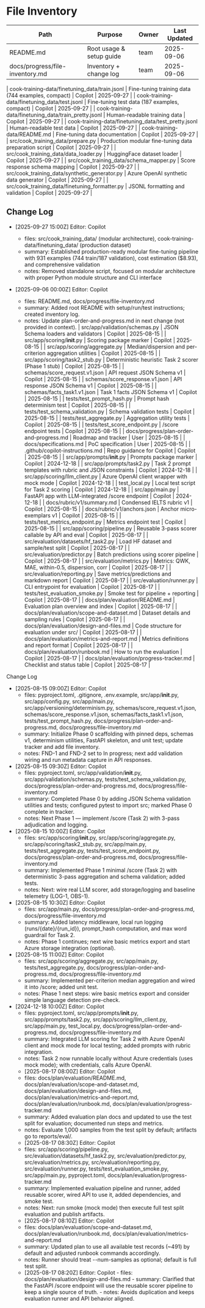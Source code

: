 # File Inventory

| Path | Purpose | Owner | Last Updated |
|------|---------|-------|--------------|
| README.md | Root usage & setup guide | team | 2025-09-06 |
| docs/progress/file-inventory.md | Inventory + change log | team | 2025-09-06 |

| cook-training-data/finetuning_data/train.jsonl | Fine-tuning training data (744 examples, compact) | Copilot | 2025-09-27 |
| cook-training-data/finetuning_data/test.jsonl | Fine-tuning test data (187 examples, compact) | Copilot | 2025-09-27 |
| cook-training-data/finetuning_data/train_pretty.jsonl | Human-readable training data | Copilot | 2025-09-27 |
| cook-training-data/finetuning_data/test_pretty.jsonl | Human-readable test data | Copilot | 2025-09-27 |
| cook-training-data/README.md | Fine-tuning data documentation | Copilot | 2025-09-27 |
| src/cook_training_data/prepare.py | Production modular fine-tuning data preparation script | Copilot | 2025-09-27 |
| src/cook_training_data/data_loader.py | HuggingFace dataset loader | Copilot | 2025-09-27 |
| src/cook_training_data/schema_mapper.py | Score response schema mapping | Copilot | 2025-09-27 |
| src/cook_training_data/synthetic_generator.py | Azure OpenAI synthetic data generator | Copilot | 2025-09-27 |
| src/cook_training_data/finetuning_formatter.py | JSONL formatting and validation | Copilot | 2025-09-27 |

## Change Log
- [2025-09-27 15:00Z] Editor: Copilot
  - files: src/cook_training_data/ (modular architecture), cook-training-data/finetuning_data/ (production dataset)
  - summary: Established production-ready modular fine-tuning pipeline with 931 examples (744 train/187 validation), cost estimation ($8.93), and comprehensive validation
  - notes: Removed standalone script, focused on modular architecture with proper Python module structure and CLI interface

- [2025-09-06 00:00Z] Editor: Copilot
  - files: README.md, docs/progress/file-inventory.md
  - summary: Added root README with setup/run/test instructions; created inventory log.
  - notes: Update plan-order-and-progress.md in next change (not provided in context).
| src/app/validation/schemas.py | JSON Schema loaders and validators | Copilot | 2025-08-15 |
| src/app/scoring/__init__.py | Scoring package marker | Copilot | 2025-08-15 |
| src/app/scoring/aggregate.py | Median/dispersion and per-criterion aggregation utilities | Copilot | 2025-08-15 |
| src/app/scoring/task2_stub.py | Deterministic heuristic Task 2 scorer (Phase 1 stub) | Copilot | 2025-08-15 |
| schemas/score_request.v1.json | API request JSON Schema v1 | Copilot | 2025-08-15 |
| schemas/score_response.v1.json | API response JSON Schema v1 | Copilot | 2025-08-15 |
| schemas/facts_task1.v1.json | Task 1 facts JSON Schema v1 | Copilot | 2025-08-15 |
| tests/test_prompt_hash.py | Prompt hash determinism test | Copilot | 2025-08-15 |
| tests/test_schema_validation.py | Schema validation tests | Copilot | 2025-08-15 |
| tests/test_aggregate.py | Aggregation utility tests | Copilot | 2025-08-15 |
| tests/test_score_endpoint.py | /score endpoint tests | Copilot | 2025-08-15 |
| docs/progress/plan-order-and-progress.md | Roadmap and tracker | User | 2025-08-15 |
| docs/specifications.md | PoC specification | User | 2025-08-15 |
| .github/copilot-instructions.md | Repo guidance for Copilot | Copilot | 2025-08-15 |
| src/app/prompts/__init__.py | Prompts package marker | Copilot | 2024-12-18 |
| src/app/prompts/task2.py | Task 2 prompt templates with rubric and JSON constraints | Copilot | 2024-12-18 |
| src/app/scoring/llm_client.py | Azure OpenAI client wrapper with mock mode | Copilot | 2024-12-18 |
| test_local.py | Local test script for Task 2 scoring | Copilot | 2024-12-18 |
| src/app/main.py | FastAPI app with LLM-integrated /score endpoint | Copilot | 2024-12-18 |
| docs/rubric/v1/summary.md | Condensed IELTS rubric v1 | Copilot | 2025-08-15 |
| docs/rubric/v1/anchors.json | Anchor micro-exemplars v1 | Copilot | 2025-08-15 |
| tests/test_metrics_endpoint.py | Metrics endpoint test | Copilot | 2025-08-15 |
| src/app/scoring/pipeline.py | Reusable 3-pass scorer callable by API and eval | Copilot | 2025-08-17 |
| src/evaluation/datasets/hf_task2.py | Load HF dataset and sample/test split | Copilot | 2025-08-17 |
| src/evaluation/predictor.py | Batch predictions using scorer pipeline | Copilot | 2025-08-17 |
| src/evaluation/metrics.py | Metrics: QWK, MAE, within-0.5, dispersion, corr | Copilot | 2025-08-17 |
| src/evaluation/reporting.py | Save metrics/predictions and markdown report | Copilot | 2025-08-17 |
| src/evaluation/runner.py | CLI entrypoint for evaluation | Copilot | 2025-08-17 |
| tests/test_evaluation_smoke.py | Smoke test for pipeline + reporting | Copilot | 2025-08-17 |
| docs/plan/evaluation/README.md | Evaluation plan overview and index | Copilot | 2025-08-17 |
| docs/plan/evaluation/scope-and-dataset.md | Dataset details and sampling rules | Copilot | 2025-08-17 |
| docs/plan/evaluation/design-and-files.md | Code structure for evaluation under src/ | Copilot | 2025-08-17 |
| docs/plan/evaluation/metrics-and-report.md | Metrics definitions and report format | Copilot | 2025-08-17 |
| docs/plan/evaluation/runbook.md | How to run the evaluation | Copilot | 2025-08-17 |
| docs/plan/evaluation/progress-tracker.md | Checklist and status table | Copilot | 2025-08-17 |

Change Log
- [2025-08-15 09:00Z] Editor: Copilot
  - files: pyproject.toml, .gitignore, .env.example, src/app/__init__.py, src/app/config.py, src/app/main.py, src/app/versioning/determinism.py, schemas/score_request.v1.json, schemas/score_response.v1.json, schemas/facts_task1.v1.json, tests/test_prompt_hash.py, docs/progress/plan-order-and-progress.md, docs/progress/file-inventory.md
  - summary: Initialize Phase 0 scaffolding with pinned deps, schemas v1, determinism utilities, FastAPI skeleton, and unit test; update tracker and add file inventory.
  - notes: FND-1 and FND-2 set to In progress; next add validation wiring and run metadata capture in API responses.
- [2025-08-15 09:30Z] Editor: Copilot
  - files: pyproject.toml, src/app/validation/__init__.py, src/app/validation/schemas.py, tests/test_schema_validation.py, docs/progress/plan-order-and-progress.md, docs/progress/file-inventory.md
  - summary: Completed Phase 0 by adding JSON Schema validation utilities and tests; configured pytest to import src; marked Phase 0 complete in tracker.
  - notes: Next Phase 1 — implement /score (Task 2) with 3-pass adjudication and logging.
- [2025-08-15 10:00Z] Editor: Copilot
  - files: src/app/scoring/__init__.py, src/app/scoring/aggregate.py, src/app/scoring/task2_stub.py, src/app/main.py, tests/test_aggregate.py, tests/test_score_endpoint.py, docs/progress/plan-order-and-progress.md, docs/progress/file-inventory.md
  - summary: Implemented Phase 1 minimal /score (Task 2) with deterministic 3-pass aggregation and schema validation; added tests.
  - notes: Next: wire real LLM scorer, add storage/logging and baseline telemetry (LOG-1, OBS-1).
- [2025-08-15 10:30Z] Editor: Copilot
  - files: src/app/main.py, docs/progress/plan-order-and-progress.md, docs/progress/file-inventory.md
  - summary: Added latency middleware, local run logging (runs/{date}/{run_id}), prompt_hash computation, and max word guardrail for Task 2.
  - notes: Phase 1 continues; next wire basic metrics export and start Azure storage integration (optional).
- [2025-08-15 11:00Z] Editor: Copilot
  - files: src/app/scoring/aggregate.py, src/app/main.py, tests/test_aggregate.py, docs/progress/plan-order-and-progress.md, docs/progress/file-inventory.md
  - summary: Implemented per-criterion median aggregation and wired it into /score; added unit test.
  - notes: Phase 1 next steps: wire basic metrics export and consider simple language detection pre-check.
- [2024-12-18 10:00Z] Editor: Copilot
  - files: pyproject.toml, src/app/prompts/__init__.py, src/app/prompts/task2.py, src/app/scoring/llm_client.py, src/app/main.py, test_local.py, docs/progress/plan-order-and-progress.md, docs/progress/file-inventory.md
  - summary: Integrated LLM scoring for Task 2 with Azure OpenAI client and mock mode for local testing; added prompts with rubric integration.
  - notes: Task 2 now runnable locally without Azure credentials (uses mock mode); with credentials, calls Azure OpenAI.
   - [2025-08-17 08:00Z] Editor: Copilot
  - files: docs/plan/evaluation/README.md, docs/plan/evaluation/scope-and-dataset.md, docs/plan/evaluation/design-and-files.md, docs/plan/evaluation/metrics-and-report.md, docs/plan/evaluation/runbook.md, docs/plan/evaluation/progress-tracker.md
  - summary: Added evaluation plan docs and updated to use the test split for evaluation; documented run steps and metrics.
  - notes: Evaluate 1,000 samples from the test split by default; artifacts go to reports/eval/.
   - [2025-08-17 08:30Z] Editor: Copilot
    - files: src/app/scoring/pipeline.py, src/evaluation/datasets/hf_task2.py, src/evaluation/predictor.py, src/evaluation/metrics.py, src/evaluation/reporting.py, src/evaluation/runner.py, tests/test_evaluation_smoke.py, src/app/main.py, pyproject.toml, docs/plan/evaluation/progress-tracker.md
    - summary: Implemented evaluation pipeline and runner, added reusable scorer, wired API to use it, added dependencies, and smoke test.
    - notes: Next: run smoke (mock mode) then execute full test split evaluation and publish artifacts.
   - [2025-08-17 08:10Z] Editor: Copilot
    - files: docs/plan/evaluation/scope-and-dataset.md, docs/plan/evaluation/runbook.md, docs/plan/evaluation/metrics-and-report.md
    - summary: Updated plan to use all available test records (~491) by default and adjusted runbook commands accordingly.
    - notes: Runner should treat --num-samples as optional; default is full test split.
     - [2025-08-17 08:20Z] Editor: Copilot
      - files: docs/plan/evaluation/design-and-files.md
      - summary: Clarified that the FastAPI /score endpoint will use the reusable scorer pipeline to keep a single source of truth.
      - notes: Avoids duplication and keeps evaluation runner and API behavior aligned.
